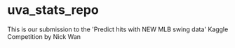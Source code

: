 # uva_stats_repo
This is our submission to the 'Predict hits with NEW MLB swing data' Kaggle Competition by Nick Wan
